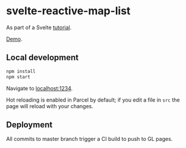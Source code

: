 # svelte-reactive-map-list

As part of a Svelte [tutorial](https://dev.to/bryce/an-interactive-scrolling-map-list-in-svelte-34c3).

[Demo](https://brycedorn.github.io/svelte-reactive-map-list/).

## Local development

```bash
npm install
npm start
```

Navigate to [localhost:1234](http://localhost:1234).

Hot reloading is enabled in Parcel by default; if you edit a file in `src` the page will reload with your changes.

## Deployment

All commits to master branch trigger a CI build to push to GL pages.
